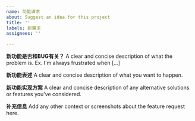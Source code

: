 ```yaml
---
name: 功能请求
about: Suggest an idea for this project
title: ''
labels: 新需求
assignees: ''

---
```


**新功能是否和BUG有关？**
A clear and concise description of what the problem is. Ex. I'm always frustrated when [...]

**新功能表述**
A clear and concise description of what you want to happen.

**新功能实现方案**
A clear and concise description of any alternative solutions or features you've considered.

**补充信息**
Add any other context or screenshots about the feature request here.
